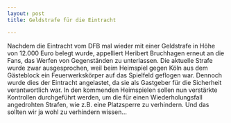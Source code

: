 ```yaml
---
layout: post
title: Geldstrafe für die Eintracht

---
```


Nachdem die Eintracht vom DFB mal wieder mit einer Geldstrafe in Höhe von 12.000 Euro belegt wurde, appelliert Heribert Bruchhagen erneut an die Fans, das Werfen von Gegenständen zu unterlassen. Die aktuelle Strafe wurde zwar ausgesprochen, weil beim Heimspiel gegen Köln aus dem Gästeblock ein Feuerwerkskörper auf das Spielfeld geflogen war. Dennoch wurde dies der Eintracht angelastet, da sie als Gastgeber für die Sicherheit verantwortlich war. In den kommenden Heimspielen sollen nun verstärkte Kontrollen durchgeführt werden, um die für einen Wiederholungsfall angedrohten Strafen, wie z.B. eine Platzsperre zu verhindern. Und das sollten wir ja wohl zu verhindern wissen...



